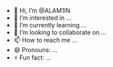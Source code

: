 - 👋 Hi, I’m @ALAM1IN
- 👀 I’m interested in ...
- 🌱 I’m currently learning ...
- 💞️ I’m looking to collaborate on ...
- 📫 How to reach me ...
- 😄 Pronouns: ...
- ⚡ Fun fact: ...

<!---
ALAM1IN/ALAM1IN is a ✨ special ✨ repository because its `README.md` (this file) appears on your GitHub profile.
You can click the Preview link to take a look at your changes.
--->
